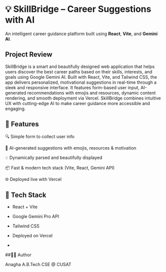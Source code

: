#  💡 SkillBridge – Career Suggestions with AI

An intelligent career guidance platform built using **React**, **Vite**, and **Gemini AI**.

## Project Review
SkillBridge is a smart and beautifully designed web application that helps users discover the best career paths based on their skills, interests, and goals using Google Gemini AI. Built with React, Vite, and Tailwind CSS, the app delivers personalized, motivational suggestions in real-time through a sleek and responsive interface. It features form-based user input, AI-generated recommendations with emojis and resources, dynamic content rendering, and smooth deployment via Vercel. SkillBridge combines intuitive UX with cutting-edge AI to make career guidance more accessible and engaging.



## 🚀 Features
🔍 Simple form to collect user info

🤖 AI-generated suggestions with emojis, resources & motivation

💡 Dynamically parsed and beautifully displayed

📦 Fast & modern tech stack (Vite, React, Gemini API)

🌐 Deployed live with Vercel

## 🔧 Tech Stack

- React + Vite
- Google Gemini Pro API
- Tailwind CSS
- Deployed on Vercel

- 

##👩‍💻 Author

Anagha A.B.Tech CSE @ CUSAT
